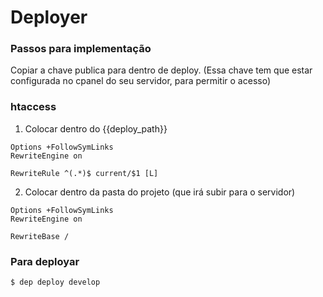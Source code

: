 # Deployer

### Passos para implementação

Copiar a chave publica para dentro de deploy. (Essa chave tem que estar configurada no cpanel do seu servidor, para permitir o acesso)

### htaccess

1. Colocar dentro do {{deploy_path}}

```
Options +FollowSymLinks
RewriteEngine on

RewriteRule ^(.*)$ current/$1 [L]
```

2. Colocar dentro da pasta do projeto (que irá subir para o servidor)

```
Options +FollowSymLinks
RewriteEngine on

RewriteBase /
```

### Para deployar

`$ dep deploy develop`
